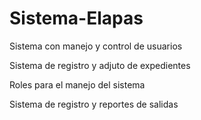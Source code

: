 # Sistema-Elapas
Sistema con manejo y control de usuarios 


Sistema de registro y adjuto de expedientes

Roles para el manejo del sistema

Sistema de registro y reportes de salidas

